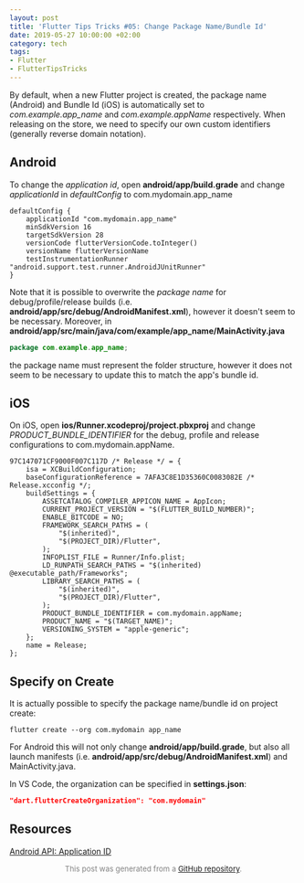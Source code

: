 ```yaml
---
layout: post
title: 'Flutter Tips Tricks #05: Change Package Name/Bundle Id'
date: 2019-05-27 10:00:00 +02:00
category: tech
tags:
- Flutter
- FlutterTipsTricks
---
```


By default, when a new Flutter project is created, the package name (Android) and Bundle Id (iOS) is automatically set to *com.example.app_name* and *com.example.appName* respectively. When releasing on the store, we need to specify our own custom identifiers (generally reverse domain notation).
 
## Android

To change the *application id*, open **android/app/build.grade** and change *applicationId* in *defaultConfig* to com.mydomain.app_name

```
defaultConfig {
    applicationId "com.mydomain.app_name"
    minSdkVersion 16
    targetSdkVersion 28
    versionCode flutterVersionCode.toInteger()
    versionName flutterVersionName
    testInstrumentationRunner "android.support.test.runner.AndroidJUnitRunner"
}
```

Note that it is possible to overwrite the *package name* for debug/profile/release builds (i.e. **android/app/src/debug/AndroidManifest.xml**), however it doesn't seem to be necessary. Moreover, in **android/app/src/main/java/com/example/app_name/MainActivity.java**

```java
package com.example.app_name;
```

the package name must represent the folder structure, however it does not seem to be necessary to update this to match the app's bundle id.

## iOS

On iOS, open **ios/Runner.xcodeproj/project.pbxproj** and change *PRODUCT_BUNDLE_IDENTIFIER* for the debug, profile and release configurations to com.mydomain.appName.

```
97C147071CF9000F007C117D /* Release */ = {
    isa = XCBuildConfiguration;
    baseConfigurationReference = 7AFA3C8E1D35360C0083082E /* Release.xcconfig */;
    buildSettings = {
        ASSETCATALOG_COMPILER_APPICON_NAME = AppIcon;
        CURRENT_PROJECT_VERSION = "$(FLUTTER_BUILD_NUMBER)";
        ENABLE_BITCODE = NO;
        FRAMEWORK_SEARCH_PATHS = (
            "$(inherited)",
            "$(PROJECT_DIR)/Flutter",
        );
        INFOPLIST_FILE = Runner/Info.plist;
        LD_RUNPATH_SEARCH_PATHS = "$(inherited) @executable_path/Frameworks";
        LIBRARY_SEARCH_PATHS = (
            "$(inherited)",
            "$(PROJECT_DIR)/Flutter",
        );
        PRODUCT_BUNDLE_IDENTIFIER = com.mydomain.appName;
        PRODUCT_NAME = "$(TARGET_NAME)";
        VERSIONING_SYSTEM = "apple-generic";
    };
    name = Release;
};
```

## Specify on Create

It is actually possible to specify the package name/bundle id on project create:

```
flutter create --org com.mydomain app_name
```

For Android this will not only change **android/app/build.grade**, but also all launch manifests (i.e. **android/app/src/debug/AndroidManifest.xml**) and MainActivity.java.

In VS Code, the organization can be specified in **settings.json**:

```json
"dart.flutterCreateOrganization": "com.mydomain"
```

## Resources

[Android API: Application ID](https://developer.android.com/studio/build/application-id)


<p align="center"><font size="-1" color="#828282">This post was generated from a <a href="https://github.com/defuncart/flutter-tips-tricks/tree/master/05-ChangePackageNameBundleId">GitHub repository</a>.</font></p>
